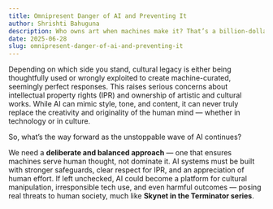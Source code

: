 ```yaml
---
title: Omnipresent Danger of AI and Preventing It
author: Shrishti Bahuguna
description: Who owns art when machines make it? That’s a billion-dollar question. Let's answer.
date: 2025-06-28
slug: omnipresent-danger-of-ai-and-preventing-it
---
```


Depending on which side you stand, cultural legacy is either being thoughtfully used or wrongly exploited to create machine-curated, seemingly perfect responses. This raises serious concerns about intellectual property rights (IPR) and ownership of artistic and cultural works. While AI can mimic style, tone, and content, it can never truly replace the creativity and originality of the human mind — whether in technology or in culture.

So, what’s the way forward as the unstoppable wave of AI continues?

We need a **deliberate and balanced approach** — one that ensures machines serve human thought, not dominate it. AI systems must be built with stronger safeguards, clear respect for IPR, and an appreciation of human effort. If left unchecked, AI could become a platform for cultural manipulation, irresponsible tech use, and even harmful outcomes — posing real threats to human society, much like **Skynet in the Terminator series**.